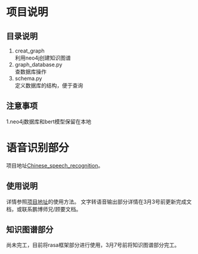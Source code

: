 # 项目说明
## 目录说明
1. creat_graph  
利用neo4j创建知识图谱
2. graph_database.py  
查数据库操作
3. schema.py  
定义数据库的结构，便于查询
## 注意事项
1.neo4j数据库和bert模型保留在本地

# 语音识别部分
项目地址[Chinese_speech_recognition](https://github.com/sethGu/Chinese_speech_recognition)。
## 使用说明
详情参照[项目地址](https://github.com/sethGu/Chinese_speech_recognition)的使用方法。
文字转语音输出部分详情在3月3号前更新完成文档，或联系鹏博师兄/顾要文档。
## 知识图谱部分
尚未完工，目前将rasa框架部分进行使用，3月7号前将知识图谱部分完工。
